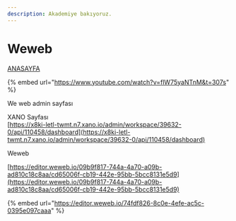 ```yaml
---
description: Akademiye bakıyoruz.
---
```


# Weweb

[ANASAYFA](weweb.md#what-is-snyk)





{% embed url="https://www.youtube.com/watch?v=flW75yaNTnM&t=307s" %}







We web admin sayfası

XANO Sayfası \
[https://x8ki-letl-twmt.n7.xano.io/admin/workspace/39632-0/api/110458/dashboard](https://x8ki-letl-twmt.n7.xano.io/admin/workspace/39632-0/api/110458/dashboard)



Weweb

[https://editor.weweb.io/09b9f817-744a-4a70-a09b-ad810c18c8aa/cd65006f-cb19-442e-95bb-5bcc8131e5d9](https://editor.weweb.io/09b9f817-744a-4a70-a09b-ad810c18c8aa/cd65006f-cb19-442e-95bb-5bcc8131e5d9)











{% embed url="https://editor.weweb.io/74fdf826-8c0e-4efe-ac5c-0395e097caaa" %}













